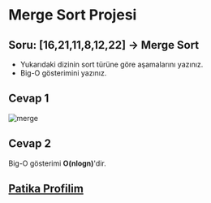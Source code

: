 # Merge Sort Projesi

## Soru: [16,21,11,8,12,22] -> Merge Sort

- Yukarıdaki dizinin sort türüne göre aşamalarını yazınız.
- Big-O gösterimini yazınız.

## Cevap 1

![merge](https://user-images.githubusercontent.com/83287902/189875254-b2548d1d-b498-4862-b37a-ccaff9865123.png)

## Cevap 2
Big-O gösterimi **O(nlogn)**'dir.

## [Patika Profilim](https://app.patika.dev/nurkaya)



